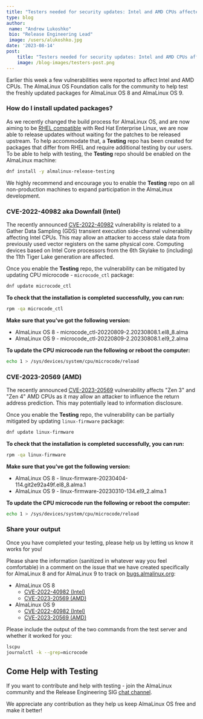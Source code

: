 ```yaml
---
title: "Testers needed for security updates: Intel and AMD CPUs affected"
type: blog
author: 
 name: "Andrew Lukoshko"
 bio: "Release Engineering Lead"
 image: /users/alukoshko.jpg
date: '2023-08-14'
post:
    title: "Testers needed for security updates: Intel and AMD CPUs affected"
    image: /blog-images/testers-post.png
---
```


Earlier this week a few vulnerabilities were reported to affect Intel and AMD CPUs. The AlmaLinux OS Foundation calls for the community to help test the freshly updated packages for AlmaLinux OS 8 and AlmaLinux OS 9.

### How do I install updated  packages?

 As we recently changed the build process for AlmaLinux OS, and are now aiming to be [RHEL compatible](https://almalinux.org/blog/future-of-almalinux/) with Red Hat Enterprise Linux, we are now able to release updates without waiting for the patches to be released upstream. To help accommodate that, a **Testing** repo has been created for packages that differ from RHEL and require additional testing by our users. 
To be able to help with testing, the **Testing** repo should be enabled on the AlmaLinux machine:

```bash
dnf install -y almalinux-release-testing
```
We highly recommend and encourage you to enable the **Testing** repo on all non-production machines to expand participation in the AlmaLinux development.

### CVE-2022-40982 aka Downfall (Intel)

The recently announced [CVE-2022-40982](https://downfall.page/) vulnerability is related to a Gather Data Sampling (GDS) transient execution side-channel vulnerability affecting Intel CPUs. This may allow an attacker to access stale data from previously used vector registers on the same physical core. Computing devices based on Intel Core processors from the 6th Skylake to (including) the 11th Tiger Lake generation are affected.

Once you enable the **Testing** repo, the vulnerability can be mitigated by updating CPU microcode - `microcode_ctl` package:
 
```bash
dnf update microcode_ctl
```

**To check that the installation is completed successfully, you can run:**

```bash
rpm -qa microcode_ctl
```

**Make sure that you've got the following version:**
* AlmaLinux OS 8 - microcode_ctl-20220809-2.20230808.1.el8_8.alma
* AlmaLinux OS 9 - microcode_ctl-20220809-2.20230808.1.el9_2.alma

**To update the CPU microcode run the following or reboot the computer:**

```bash
echo 1 > /sys/devices/system/cpu/microcode/reload
```


### CVE-2023-20569 (AMD)

The recently announced [CVE-2023-20569](https://nvd.nist.gov/vuln/detail/CVE-2023-20569) vulnerability affects "Zen 3" and "Zen 4" AMD CPUs as it may allow an attacker to influence the return address prediction. This may potentially lead to information disclosure.

Once you enable the **Testing** repo, the vulnerability can be partially mitigated by updating `linux-firmware` package:

```bash
dnf update linux-firmware
```

**To check that the installation is completed successfully, you can run:**

```bash
rpm -qa linux-firmware
```

**Make sure that you've got the following version:**
* AlmaLinux OS 8 - linux-firmware-20230404-114.git2e92a49f.el8_8.alma.1
* AlmaLinux OS 9 - linux-firmware-20230310-134.el9_2.alma.1

**To update the CPU microcode run the following or reboot the computer:**

```bash
echo 1 > /sys/devices/system/cpu/microcode/reload
```

### Share your output

Once you have completed your testing, please help us by letting us know it works for you! 

Please share the information (sanitized in whatever way you feel comfortable) in a comment on the issue that we have created specifically for AlmaLinux 8 and for AlmaLinux 9 to track on [bugs.almalinux.org](https://bugs.almalinux.org/):
* AlmaLinux OS 8
    * [CVE-2022-40982 (Intel)](https://bugs.almalinux.org/view.php?id=420)
    * [CVE-2023-20569 (AMD)](https://bugs.almalinux.org/view.php?id=419)
* AlmaLinux OS 9
    * [CVE-2022-40982 (Intel)](https://bugs.almalinux.org/view.php?id=418)
    * [CVE-2023-20569 (AMD)](https://bugs.almalinux.org/view.php?id=417)
    
Please include the output of the two commands from the test server and whether it worked for you:

```bash
lscpu
journalctl -k --grep=microcode
```

## Come Help with Testing

If you want to contribute and help with testing - join the AlmaLinux community and the Release Engineering SIG [chat channel](https://chat.almalinux.org/almalinux/channels/engineeringreleng).

We appreciate any contribution as they help us keep AlmaLinux OS free and make it better!
